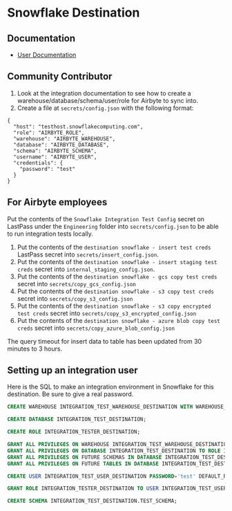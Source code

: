 # Snowflake Destination

## Documentation
* [User Documentation](https://docs.airbyte.io/integrations/destinations/snowflake)

## Community Contributor
1. Look at the integration documentation to see how to create a warehouse/database/schema/user/role for Airbyte to sync into.
1. Create a file at `secrets/config.json` with the following format:
```
{
  "host": "testhost.snowflakecomputing.com",
  "role": "AIRBYTE_ROLE",
  "warehouse": "AIRBYTE_WAREHOUSE",
  "database": "AIRBYTE_DATABASE",
  "schema": "AIRBYTE_SCHEMA",
  "username": "AIRBYTE_USER",
  "credentials": {
    "password": "test"
  }
}
```

## For Airbyte employees
Put the contents of the `Snowflake Integration Test Config` secret on LastPass under the `Engineering` folder into `secrets/config.json` to be able to run integration tests locally.

1. Put the contents of the `destination snowflake - insert test creds` LastPass secret into `secrets/insert_config.json`.
2. Put the contents of the `destination snowflake - insert staging test creds` secret into `internal_staging_config.json`.
3. Put the contents of the `destination snowflake - gcs copy test creds` secret into `secrets/copy_gcs_config.json`
4. Put the contents of the `destination snowflake - s3 copy test creds` secret into `secrets/copy_s3_config.json`
1. Put the contents of the `destination snowflake - s3 copy encrypted test creds` secret into `secrets/copy_s3_encrypted_config.json`
6. Put the contents of the `destination snowflake - azure blob copy test creds` secret into `secrets/copy_azure_blob_config.json`

The query timeout for insert data to table has been updated from 30 minutes to 3 hours.

## Setting up an integration user

Here is the SQL to make an integration environment in Snowflake for this destination. Be sure to give a real password.

```sql
CREATE WAREHOUSE INTEGRATION_TEST_WAREHOUSE_DESTINATION WITH WAREHOUSE_SIZE = 'XSMALL' WAREHOUSE_TYPE = 'STANDARD' AUTO_SUSPEND = 600 AUTO_RESUME = TRUE;

CREATE DATABASE INTEGRATION_TEST_DESTINATION;

CREATE ROLE INTEGRATION_TESTER_DESTINATION;

GRANT ALL PRIVILEGES ON WAREHOUSE INTEGRATION_TEST_WAREHOUSE_DESTINATION TO ROLE INTEGRATION_TESTER_DESTINATION;
GRANT ALL PRIVILEGES ON DATABASE INTEGRATION_TEST_DESTINATION TO ROLE INTEGRATION_TESTER_DESTINATION;
GRANT ALL PRIVILEGES ON FUTURE SCHEMAS IN DATABASE INTEGRATION_TEST_DESTINATION TO ROLE INTEGRATION_TESTER_DESTINATION;
GRANT ALL PRIVILEGES ON FUTURE TABLES IN DATABASE INTEGRATION_TEST_DESTINATION TO ROLE INTEGRATION_TESTER_DESTINATION;

CREATE USER INTEGRATION_TEST_USER_DESTINATION PASSWORD='test' DEFAULT_ROLE=INTEGRATION_TESTER_DESTINATION DEFAULT_WAREHOUSE=INTEGRATION_TEST_WAREHOUSE_DESTINATION MUST_CHANGE_PASSWORD=false;

GRANT ROLE INTEGRATION_TESTER_DESTINATION TO USER INTEGRATION_TEST_USER_DESTINATION;

CREATE SCHEMA INTEGRATION_TEST_DESTINATION.TEST_SCHEMA;
```
